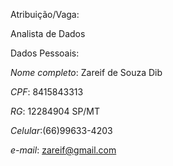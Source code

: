 

Atribuição/Vaga:

  Analista de Dados

Dados Pessoais:

*Nome completo*: Zareif de Souza Dib

*CPF*: 8415843313

*RG*: 12284904 SP/MT

*Celular*:(66)99633-4203

*e-mail*: zareif@gmail.com

